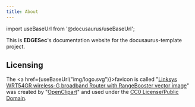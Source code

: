 ```yaml
---
title: About
---
```


import useBaseUrl from '@docusaurus/useBaseUrl';

This is **EDGESec**'s documentation website for the docusaurus-template project.

## Licensing

The <a href={useBaseUrl("img/logo.svg")}>favicon</a> is called
"[Linksys WRT54GR wireless-G broadband Router with RangeBooster vector image][1]" was created by
"[OpenClipart](https://freesvg.org/by/OpenClipart)" and used under
the [CC0 License/Public Domain](https://creativecommons.org/publicdomain/zero/1.0/).

[1]: https://freesvg.org/linksys-wrt54gr-wireless-g-broadband-router-with-rangebooster-vector-image

